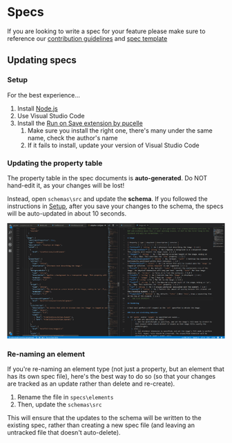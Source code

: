 # Specs
If you are looking to write a spec for your feature please make sure to reference our [contribution guidelines](https://github.com/Microsoft/AdaptiveCards/blob/main/.github/CONTRIBUTING.md) and [spec template](https://github.com/microsoft/AdaptiveCards/blob/main/specs/SpecTemplate.md)
## Updating specs

### Setup

For the best experience...

1. Install [Node.js](https://nodejs.org/en/)
1. Use Visual Studio Code
1. Install the [Run on Save extension by pucelle](https://marketplace.visualstudio.com/items?itemName=pucelle.run-on-save)
	1. Make sure you install the right one, there's many under the same name, check the author's name
	1. If it fails to install, update your version of Visual Studio Code

### Updating the property table

The property table in the spec documents is **auto-generated**. Do NOT hand-edit it, as your changes will be lost!

Instead, open `schemas\src` and update the **schema**. If you followed the instructions in [Setup](#setup), after you save your changes to the schema, the specs will be auto-updated in about 10 seconds.

![Spec auto-updating](assets/SpecAutoUpdate.gif)


### Re-naming an element

If you're re-naming an element type (not just a property, but an element that has its own spec file), here's the best way to do so (so that your changes are tracked as an update rather than delete and re-create).

1. Rename the file in `specs\elements`
1. Then, update the `schemas\src`

This will ensure that the updates to the schema will be written to the existing spec, rather than creating a new spec file (and leaving an untracked file that doesn't auto-delete).